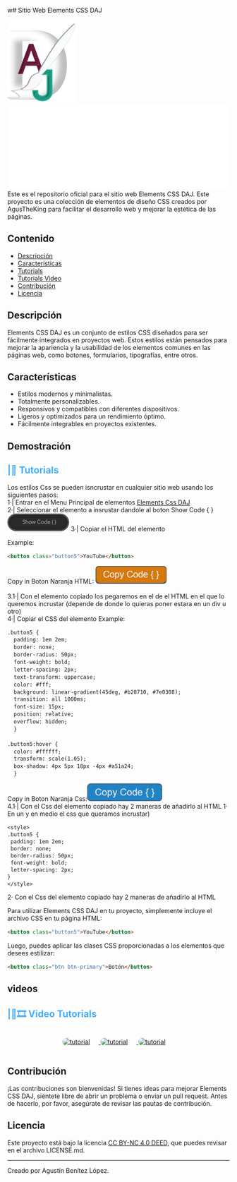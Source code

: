 w# Sitio Web Elements CSS DAJ

<img  alt="tutorial" height="190px" style="padding-right:20px;" src="https://raw.githubusercontent.com/AgusTheKing/agustheking.github.io/main/DAJ.png"/> <img  alt="tutorial" height="190px" style="padding-right:20px;" src="https://raw.githubusercontent.com/AgusTheKing/icons/main/tituloletras.png"/><br>
Este es el repositorio oficial para el sitio web Elements CSS DAJ. Este proyecto es una colección de elementos de diseño CSS creados por AgusTheKing para facilitar el desarrollo web y mejorar la estética de las páginas.   

## Contenido

- [Descripción](#descripción)
- [Características](#características)
- [Tutorials](#demostración)
- [Tutorials Video](#videos)
- [Contribución](#contribución)
- [Licencia](#licencia)

## Descripción

Elements CSS DAJ es un conjunto de estilos CSS diseñados para ser fácilmente integrados en proyectos web. Estos estilos están pensados para mejorar la apariencia y la usabilidad de los elementos comunes en las páginas web, como botones, formularios, tipografías, entre otros.

## Características

- Estilos modernos y minimalistas.
- Totalmente personalizables.
- Responsivos y compatibles con diferentes dispositivos.
- Ligeros y optimizados para un rendimiento óptimo.
- Fácilmente integrables en proyectos existentes.

## Demostración

<h2 style="color: #44AEFB"> |🔧 Tutorials</h2>
Los estilos Css se pueden isncrustar en cualquier sitio web usando los siguientes pasos:<br>
1·| Entrar en el Menu Principal de elementos <a href="https://agustheking.github.io/" target="_blank"> Elements Css DAJ</a> <br>
2·| Seleccionar el elemento a insrustar dandole al boton Show Code { } <img  alt="Show Code{}" height="40px" src="https://raw.githubusercontent.com/AgusTheKing/icons/main/showcode.png"/> 
3·| Copiar el HTML del elemento 

Example: 
```html example
<button class="button5">YouTube</button>
```
Copy in Boton Naranja HTML: <img  alt="Copy Code{}" height="40px" src="https://raw.githubusercontent.com/AgusTheKing/icons/main/copycodehtml.png"/>  <br> <br>
3.1·| Con el elemento copiado  los pegaremos en el <body> de el HTML en el que lo queremos incrustar (depende de donde lo quieras poner estara en un div u otro)<br>
4·| Copiar el CSS del elemento 
Example: 
```html example
.button5 {
  padding: 1em 2em;
  border: none;
  border-radius: 50px; 
  font-weight: bold;
  letter-spacing: 2px; 
  text-transform: uppercase;
  color: #fff;
  background: linear-gradient(45deg, #b20710, #7e0308); 
  transition: all 1000ms;
  font-size: 15px;
  position: relative;
  overflow: hidden;
  }

.button5:hover {
  color: #ffffff;
  transform: scale(1.05);
  box-shadow: 4px 5px 18px -4px #a51a24; 
  }

```
Copy in Boton Naranja Css:<img  alt="Copy Code{}" height="40px" src="https://raw.githubusercontent.com/AgusTheKing/icons/main/copycodecss.png"/>
 <br>
 4.1·| Con el Css del elemento copiado hay 2 maneras de añadirlo al HTML 
   1· En un <style> (Con un <style> solo hace falta meter en el html una etiqueta que se escribe <style></style> y en medio el css que queramos incrustar)
   ```<style>
<style>
  .button5 {  
    padding: 1em 2em;
    border: none;
    border-radius: 50px; 
    font-weight: bold;
    letter-spacing: 2px;
  }
</style>
```
   2· Con el Css del elemento copiado hay 2 maneras de añadirlo al HTML 

Para utilizar Elements CSS DAJ en tu proyecto, simplemente incluye el archivo CSS en tu página HTML:

```html
<button class="button5">YouTube</button>
```

Luego, puedes aplicar las clases CSS proporcionadas a los elementos que desees estilizar:

```html
<button class="btn btn-primary">Botón</button>
```
## videos
<h2 style="color: #44AEFB"> |🔧🎞️ Video Tutorials</h2>
<br>   
<div align="center">
  <a href="https://agustheking.github.io/" target="_blank">
      <img  alt="tutorial" height="190px" style="padding-right:20px;border-radius:15px;" src="https://github.com/AgusTheKing/icons/blob/main/miniatura1.png"/>
  </a>
  <a href="https://agustheking.github.io/" target="_blank" >
      <img  alt="tutorial" height="190px" style="padding-right:20px;border-radius:15px;" src="https://github.com/AgusTheKing/icons/blob/main/miniatura2.png"/>
  </a>
  <a href="https://agustheking.github.io/" target="_blank">
      <img  alt="tutorial" height="190px" style="padding-right:20px; border-radius:15px;" src="https://github.com/AgusTheKing/icons/blob/main/miniatura3.png"/>
  </a>
</div>
<br>


## Contribución

¡Las contribuciones son bienvenidas! Si tienes ideas para mejorar Elements CSS DAJ, siéntete libre de abrir un problema o enviar un pull request. Antes de hacerlo, por favor, asegúrate de revisar las pautas de contribución.

## Licencia

Este proyecto está bajo la licencia [CC BY-NC 4.0 DEED](https://creativecommons.org/licenses/by-nc/4.0/legalcode), que puedes revisar en el archivo LICENSE.md.

---

Creado por Agustín Benítez López.
